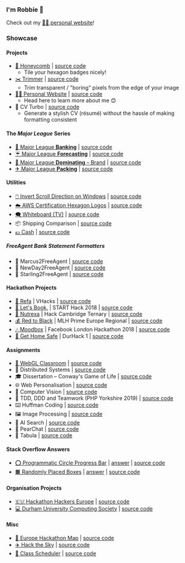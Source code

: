 ### I'm Robbie 👋

Check out my [🙋‍♀️ personal website](https://www.robbie.dev)!


### Showcase
#### Projects
- [🐝 Honeycomb](https://honeycomb.robbie.dev) | [source code](https://github.com/robzwolf/honeycomb)
  - Tile your hexagon badges nicely!
- [✂️ Trimmer](https://trim.robbie.dev) | [source code](https://github.com/robzwolf/trimmer)
  - Trim transparent / "boring" pixels from the edge of your image
- [🙋‍♀️ Personal Website](https://www.robbie.dev) | [source code](https://github.com/robzwolf/website)
  - Head here to learn more about me 😊
- 🚀 CV Turbo | [source code](https://github.com/robzwolf/cv-turbo)
  - Generate a stylish CV (résumé) without the hassle of making formatting consistent


#### The _Major League_ Series
- [🏦 Major League **Banking**](https://major-league-banking.v.robbie.dev/) | [source code](https://github.com/robzwolf/major-league-banking)
- [☔ Major League **Forecasting**](https://major-league-forecasting.v.robbie.dev/) | [source code](https://github.com/robzwolf/major-league-forecasting)
- [🙌 Major League **Dominating** – Brand](https://major-league-dominating-brand.gh.robbie.dev/) | [source code](https://github.com/robzwolf/major-league-dominating-brand)
- [✈ Major League **Packing**](https://major-league-packing.v.robbie.dev/) | [source code](https://github.com/robzwolf/major-league-packing)


#### Utilities
- [🖱️ Invert Scroll Direction on Windows](https://mouse.gh.robbie.dev/) | [source code](https://github.com/robzwolf/invert-mouse-scroll-windows)
- [☁️ AWS Certification Hexagon Logos](https://aws-cert-logos.gh.robbie.dev) | [source code](https://github.com/robzwolf/aws-cert-logos)
- [🗨️ Whiteboard (TV)](https://tv.gh.robbie.dev) | [source code](https://github.com/robzwolf/tv)
- 📦 Shipping Comparison | [source code](https://github.com/robzwolf/shipping-comparison)
- [💷 Cash](https://robbie.cash) | [source code](https://github.com/robzwolf/cash)


##### FreeAgent Bank Statement Formatters
- 📒 Marcus2FreeAgent | [source code](https://github.com/robzwolf/marcus2freeagent)
- 📒 NewDay2FreeAgent | [source code](https://github.com/robzwolf/newday2freeagent)
- 📒 Starling2FreeAgent | [source code](https://github.com/robzwolf/starling2freeagent/tree/feature/updates)


#### Hackathon Projects
- [👥 Refa](https://devpost.com/software/vhacks-2018) | VHacks | [source code](https://github.com/robzwolf/vhacks-2018)
- [🚄 Let's Book.](https://devpost.com/software/lets-book) | START Hack 2018 | [source code](https://github.com/robzwolf/sbb-hack)
- [🍔 Nutrexa](https://devpost.com/software/nutrexa) | Hack Cambridge Ternary | [source code](https://github.com/robzwolf/nutrexa-hack)
- [💰 Red to Black](https://devpost.com/software/red-to-black) | MLH Prime Europe Regional | [source code](https://github.com/robzwolf/redtoblack)
- [🎶 Moodbox](https://devpost.com/software/moodbox) | Facebook London Hackathon 2018 | [source code](https://github.com/robzwolf/moodbox)
- [🔦 Get Home Safe](https://devpost.com/software/get-home-safe) | DurHack 1 | [source code](https://github.com/robzwolf/get-home-safe)


#### Assignments
- [📝 WebGL Classroom](https://sm-cg.gh.robbie.dev) | [source code](https://github.com/robzwolf/sm-cg/tree/gh-pages/)
- 🔗 Distributed Systems | [source code](https://github.com/robzwolf/ns-networks)
- 🎓 Dissertation – Conway's Game of Life | [source code](https://github.com/robzwolf/game-of-life)
- 🌐 Web Personalisation | [source code](https://github.com/robzwolf/web-personalisation-coursework)
- 🎥 Computer Vision | [source code](https://github.com/robzwolf/computer-vision-coursework)
- 🐘 TDD, DDD and Teamwork (PHP Yorkshire 2019) | [source code](https://github.com/robzwolf/tdd-ddd-teamwork)
- ⌨️ Huffman Coding | [source code](https://github.com/robzwolf/huffman/tree/master/submission)
- 🖼️ Image Processing | [source code](https://github.com/robzwolf/sm-image-processing/tree/master/mira/submission)
- 🤖 AI Search | [source code](https://github.com/robzwolf/sm-ai-search)
- 🍐 PearChat | [source code](https://github.com/robzwolf/pearchat)
- 🔵 Tabula | [source code](https://github.com/robzwolf/tabulaIJ_refresh)


#### Stack Overflow Answers
- [⭕ Programmatic Circle Progress Bar](https://programmatic-circle-progress-bar.gh.robbie.dev/) | [answer](https://stackoverflow.com/a/65451336/2176546) | [source code](https://github.com/robzwolf/programmatic-circle-progress-bar)
- [🟧 Randomly Placed Boxes](https://randomly-placed-boxes.gh.robbie.dev) | [answer](https://stackoverflow.com/a/65451184/2176546) | [source code](https://github.com/robzwolf/randomly-placed-boxes)


#### Organisation Projects
- [🇪🇺 Hackathon Hackers Europe](https://hackathonhackers.eu) | [source code](https://github.com/HHEU/hheu.github.io)
- [💻 Durham University Computing Society](http://web.archive.org/web/20180903084218/https://www.compsoc.tech/) | [source code](https://github.com/ducompsoc/website/tree/2b32efab9d661e6bef2ff91ceb9b3dcc8517bc3d)


#### Misc
- [📍 Europe Hackathon Map](https://google-maps-experiments.gh.robbie.dev/) | [source code](https://github.com/robzwolf/google-maps-experiments)
- [✈️ Hack the Sky](https://hack-the-sky.gh.robbie.dev) | [source code](https://github.com/robzwolf/hack-the-sky)
- [📅 Class Scheduler](https://mlh-class-scheduler.gh.robbie.dev/) | [source code](https://github.com/robzwolf/mlh-class-scheduler)
